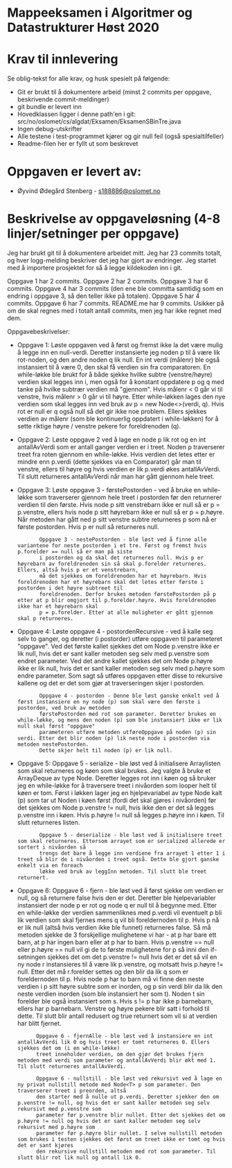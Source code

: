 # Mappeeksamen i Algoritmer og Datastrukturer Høst 2020

# Krav til innlevering

Se oblig-tekst for alle krav, og husk spesielt på følgende:

* Git er brukt til å dokumentere arbeid (minst 2 commits per oppgave, beskrivende commit-meldinger)	
* git bundle er levert inn
* Hovedklassen ligger i denne path'en i git: src/no/oslomet/cs/algdat/Eksamen/EksamenSBinTre.java
* Ingen debug-utskrifter
* Alle testene i test-programmet kjører og gir null feil (også spesialtilfeller)
* Readme-filen her er fyllt ut som beskrevet

# Oppgaven er levert av:
* Øyvind Ødegård Stenberg - s188886@oslomet.no

# Beskrivelse av oppgaveløsning (4-8 linjer/setninger per oppgave)

Jeg har brukt git til å dokumentere arbeidet mitt. Jeg har 23 commits totalt, og hver logg-melding beskriver det jeg har gjort av endringer.
Jeg startet med å importere prosjektet for så å legge kildekoden inn i git.

Oppgave 1 har 2 commits.
Oppgave 2 har 2 commits.
Oppgave 3 har 6 commits.
Oppgave 4 har 3 commits (den ene ble committa samtidig som en endring i oppgave 3, så den teller ikke på totalen).
Oppgave 5 har 4 commits.
Oppgave 6 har 7 commits.
README.me har 9 commits. Usikker på om de skal regnes med i totalt antall commits, men jeg har ikke regnet med dem.

Oppgavebeskrivelser:

* Oppgave 1: Løste oppgaven ved å først og fremst ikke la det være mulig å legge inn en null-verdi. Deretter instansierte jeg noden p til å være
             lik rot-noden, og den andre noden q lik null. En int verdi (målenr) ble også instansiert til å være 0, den skal få verdien sin fra comparatoren. 
             En while-løkke ble brukt for å både sjekke hvilke subtre (venstre/høyre) verdien skal legges inn i, men også for å konstant oppdatere p og q 
             med tanke på hvilke subtrær verdien må "gjennom". Hvis målenr < 0 går vi til venstre, hvis målenr > 0 går vi til høyre. Etter while-løkken lages 
             den nye verdien som skal legges inn ved bruk av p = new Node<>(verdi, q). Hvis rot er null er q også null så det gir ikke noe problem. Ellers 
             sjekkes verdien av målenr (som ble kontinuerlig oppdatert i while-løkken) for å sette riktige høyre / venstre pekere for foreldrenoden (q).
             
* Oppgave 2: Løste oppgave 2 ved å lage en node p lik rot og en int antallAvVerdi som er antall ganger verdien er i treet. Noden p traverserer treet fra roten 
             gjennom en while-løkke. Hvis verdien det letes etter er mindre enn p.verdi (dette sjekkes via en Comparator) går man til venstre, ellers til høyre 
             og hvis verdien er lik p.verdi økes antallAvVerdi. Til slutt returneres antallAvVerdi når man har gått gjennom hele treet.
             
* Oppgave 3: Løste oppgave 3 - førstePostorden - ved å bruke en while-løkke som traverserer gjennom hele treet i postorden før den returnerer verdien til den 
             første. Hvis node p sitt venstrebarn ikke er null så er p = p.venstre, ellers hvis node p sitt høyrebarn ikke er null så er p = p.høyre. Når metoden 
             har gått ned p sitt venstre subtre returneres p som nå er første postorden. Hvis p er null så returneres null. 
             
             Oppgave 3 - nestePostorden - ble løst ved å finne alle variantene for neste postorden i et tre. Først og fremst hvis p.forelder == null så er man på siste 
             i postorden og da skal det returneres null. Hvis p er høyrebarn av foreldrenoden sin så skal p.forelder returneres. Ellers, altså hvis p er et venstrebarn, 
             må det sjekkes om foreldrenoden har et høyrebarn. Hvis foreldrenoden har et høyrebarn skal det letes etter første i postorden i det høyre subtreet til 
             foreldrenoden. Derfor brukes metoden førstePostorden på p etter at p blir omgjort til p.forelder.høyre. Hvis foreldrenoden ikke har et høyrebarn skal 
             p = p.forelder. Etter at alle muligheter er gått gjennom skal p returneres.
             
* Oppgave 4: Løste oppgave 4 - postordenRecursive - ved å kalle seg selv to ganger, og deretter (i postorder) utføre oppgaven til parameteret "oppgave". Ved det 
             første kallet sjekkes det om Node p.venstre ikke er lik null, hvis det er sant kaller metoden seg selv med p.venstre som endret parameter. Ved det 
             andre kallet sjekkes det om Node p.høyre ikke er lik null, hvis det er sant kaller metoden seg selv med p.høyre som endre parameter. Som sagt så 
             utføres oppgaven etter disse to rekursive kallene og det er det som gjør at traverseringen skjer i postorden.
             
             Oppgave 4 - postorden - Denne ble løst ganske enkelt ved å først instansiere en ny node (p) som skal være den første i postorden, ved bruk av metoden 
             førstePostorden med rot som parameter. Deretter brukes en while-løkke, og mens den noden (p) som ble instansiert ikke er lik null skal først "oppgave" 
             parameteren utføre metoden utføreOppgave på noden (p) sin verdi. Etter det blir noden (p) lik neste node i postorden via metoden nestePostorden. 
             Dette skjer helt til noden (p) er lik null.
             
* Oppgave 5: Oppgave 5 - serialize - ble løst ved å initialisere Arraylisten som skal returneres og køen som skal brukes. Jeg valgte å bruke et ArrayDeque av type 
             Node<T>. Deretter legges rot inn i køen og så bruker jeg en while-løkke for å traversere treet i nivåorden som looper helt til køen er tom. Først i 
             løkken lager jeg en hjelpevariabel av type Node kalt (p) som tar ut Noden i køen først (fordi det skal gjøres i nivåorden) før det sjekkes om Node 
             p.venstre != null, hvis ikke den er det så legges p.venstre inn i køen. Hvis p.høyre != null så legges p.høyre inn i køen. Til slutt returneres listen.
             
             Oppgave 5 - deserialize - ble løst ved å initialisere treet som skal returneres. Ettersom arrayet som er serialized allerede er sortert i nivåorden så 
             trengs det bare å legge inn verdiene fra arrayet 1 etter 1 i treet så blir de i nivåorden i treet også. Dette ble gjort ganske enkelt via en foreach 
             løkke ved bruk av leggInn metoden. Til slutt ble treet returnert.

* Oppgave 6: Oppgave 6 - fjern - ble løst ved å først sjekke om verdien er null, og så returnere false hvis den er det. Deretter ble hjelpevariabler instansiert der
             node p er rot og node q er null til å begynne med. Etter en while-løkke der verdien sammenliknes med p.verdi vil eventuelt p bli lik verdien som skal fjernes 
             mens q vil bli foreldernoden til p. Hvis p nå er lik null (altså hvis verdien ikke ble funnet) returneres false. Så må metoden sjekke de 3 forskjellige 
             mulighetene vi har - at p har bare ett barn, at p har ingen barn eller at p har to barn. Hvis p.venstre == null eller p.høyre == null vil gi de to første 
             mulighetene for p så inni den if-setningen sjekkes det om det p.venstre != null hvis det er det så vil en ny node r instansieres til å være lik p.venstre, 
             og motsatt hvis p.høyre != null. Etter det må r.forelder settes og den blir da lik q som er foreldernoden til p. Hvis node p har to barn må vi finne 
             den neste verdien i p sitt høyre subtre som er inorden, og p sin verdi blir da lik den neste verdien inorden (som ble instansiert her som t). Noden t 
             sin forelder ble også instansiert som s. Hvis s != p har ikke p barnebarn, ellers har p barnebarn. Venstre og høyre pekere blir satt i forhold til dette. 
             Til slutt blir antall redusert og true returnert som vil si at verdien har blitt fjernet.
            
            Oppgave 6 - fjernAlle - ble løst ved å instansiere en int antallAvVerdi lik 0 og hvis treet er tomt returneres 0. Ellers sjekkes det om (i en while-løkke) 
            treet inneholder verdien, om den gjør det brukes fjern metoden med verdi som parameter og antallAvVerdi blir økt med 1. Til slutt returneres antallAvVerdi.
            
            Oppgave 6 - nullstill - ble løst ved rekursivt ved å lage en ny privat nullstill metode med Node<T> p som parameter. Den traverserer treet i preorden, altså 
            den starter med å nulle ut p.verdi. Deretter sjekker den om p.venstre != null, og hvis det er sant kaller metoden seg selv rekursivt med p.venstre som 
            parameter før p.venstre blir nullet. Etter det sjekkes det om p.høyre != null og hvis det er sant kaller metoden seg selv rekursivt med p.høyre som
            parameter før p.høyre blir nullet. I selve nullstill metoden som brukes i testen sjekkes det først om treet ikke er tomt og hvis det er sant kjøres 
            den rekursive nullstill metoden med rot som parameter. Til slutt blir rot lik null og antall lik 0.